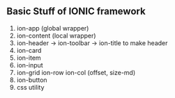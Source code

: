 <h2>Basic Stuff of IONIC framework</h2>
<ol>
    <li>ion-app (global wrapper)</li>
    <li>ion-content (local wrapper)</li>
    <li>ion-header -> ion-toolbar -> ion-title to make header </li>
    <li>ion-card</li>
    <li>ion-item</li>
    <li>ion-input</li>
    <li>ion-grid ion-row ion-col (offset, size-md)</li>
    <li>ion-button</li>
    <li>css utility</li>
</ol>